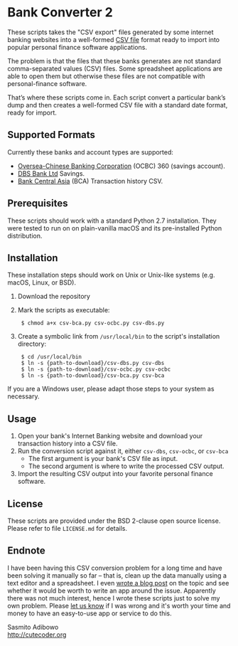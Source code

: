 # Bank Converter 2

These scripts takes the "CSV export" files generated by some internet banking websites into a well-formed [CSV file](http://en.wikipedia.org/wiki/Comma-separated_values) format ready to import into popular personal finance software applications. 

The problem is that the files that these banks generates are not  standard comma-separated values (CSV) files.  Some spreadsheet applications are able to open them but otherwise these files are not compatible with personal-finance software.

That’s where these scripts come in. Each script convert a particular bank’s dump and then creates a well-formed CSV file with a standard date format, ready for import.

## Supported Formats

Currently these banks and account types are supported:

 - [Oversea-Chinese Banking Corporation](http://en.wikipedia.org/wiki/Oversea-Chinese_Banking_Corporation) (OCBC) 360 (savings account).
 - [DBS Bank Ltd](http://en.wikipedia.org/wiki/DBS_Bank) Savings.
 - [Bank Central Asia](https://en.wikipedia.org/wiki/Bank_Central_Asia) (BCA) Transaction history CSV.

## Prerequisites

These scripts should work with a standard Python 2.7 installation.  They were tested to run on on plain-vanilla macOS  and its pre-installed Python distribution.

## Installation

These installation steps should work on Unix or Unix-like systems (e.g. macOS, Linux, or BSD).

1. Download the repository
2. Mark the scripts as executable:

        $ chmod a+x csv-bca.py csv-ocbc.py csv-dbs.py

3. Create a symbolic link from `/usr/local/bin` to the script's installation directory:

        $ cd /usr/local/bin  
        $ ln -s {path-to-download}/csv-dbs.py csv-dbs  
        $ ln -s {path-to-download}/csv-ocbc.py csv-ocbc
        $ ln -s {path-to-download}/csv-bca.py csv-bca

If you are a Windows user, please adapt those steps to your system as necessary.

## Usage
  1. Open your bank's Internet Banking website and download your transaction history into a CSV file.
  2. Run the conversion script against it, either `csv-dbs`, `csv-ocbc`, or `csv-bca`
      - The first argument is your bank's CSV file as input.
      - The second argument is where to write the processed CSV output.
  3. Import the resulting CSV output into your favorite personal finance software.

## License
These scripts are provided under the BSD 2-clause open source license. Please refer to file `LICENSE.md` for details.

## Endnote
I have been having this CSV conversion problem for a long time and have been solving it manually so far – that is, clean up the data manually using a text editor and a spreadsheet. I even [wrote a blog post](http://basilsalad.com/labs/reconciling-bank-accounts-painful/) on the topic and see whether it would be worth to write an app around the issue. Apparently there was not much interest, hence I wrote these scripts just to solve my own problem. Please [let us know](http://basilsalad.com/about/contact/) if I was wrong and it's worth your time and money to have an easy-to-use app or service to do this.

Sasmito Adibowo  
http://cutecoder.org

